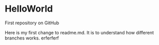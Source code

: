 # HelloWorld
First repository on GitHub

Here is my first change to readme.md. It is to understand how different branches works. 
erferferf
